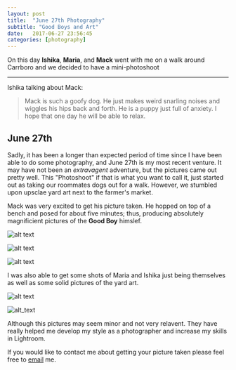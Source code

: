 ```yaml
---
layout: post
title:  "June 27th Photography"
subtitle: "Good Boys and Art"
date:   2017-06-27 23:56:45
categories: [photography]
---
```


On this day **Ishika**, **Maria**, and **Mack** went with me on a walk around Carrboro
and we decided to have a mini-photoshoot

___

Ishika talking about Mack:

> Mack is such a goofy dog. He just makes weird snarling noises and wiggles his hips back and forth. He is a puppy just full of anxiety. I hope that one day he will be able to relax.

## June 27th

Sadly, it has been a longer than expected period of time since I have been able to do some photography, and June 27th is my most recent venture. It may have not been an *extravagent* adventure, but the pictures came out pretty well.
This "Photoshoot" if that is what you want to call it, just started out as taking our roommates dogs out for a walk. However, we stumbled upon upsclae yard art next to the farmer's market. 

Mack was very excited to get his picture taken. He hopped on top of a bench and posed for about five minutes; thus, producing absolutely magnificient pictures of the **Good Boy** himslef. 

![alt text](https://scontent.cdninstagram.com/t51.2885-15/e35/19425396_775681665924646_1377930688010911744_n.jpg)

![alt text](https://scontent.cdninstagram.com/t51.2885-15/e35/19429166_1782314925413225_4340228159581454336_n.jpg)

![alt text](https://scontent.cdninstagram.com/t51.2885-15/e35/19534281_1581096288590878_4265226734829305856_n.jpg)

I was also able to get some shots of Maria and Ishika just being themselves as well as some solid pictures of the yard art.

![alt text](https://scontent.cdninstagram.com/t51.2885-15/e35/19436580_1203528829775270_5243535519383552000_n.jpg)

![alt_text](https://scontent.cdninstagram.com/t51.2885-15/e35/19436311_1086209124812971_9035897371514372096_n.jpg)


Although this pictures may seem minor and not very relavent. They have really helped me develop my style as a photographer and increase my skills in Lightroom.

If you would like to contact me about getting your picture taken please feel free to [email](mailto:jawitzke14@gmail.com) me.
